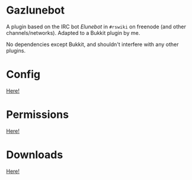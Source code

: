 Gazlunebot
==========

A plugin based on the IRC bot *Elunebot* in `#rswiki` on freenode (and other channels/networks). Adapted to a Bukkit plugin by me.

No dependencies except Bukkit, and shouldn't interfere with any other plugins.

Config
======
[Here!](https://github.com/GazLloyd/Gazlunebot/wiki/Config)

Permissions
===========
[Here!](https://github.com/GazLloyd/Gazlunebot/wiki/Permissions)

Downloads
=========
[Here!](https://github.com/GazLloyd/Gazlunebot/releases)
